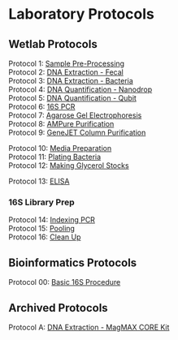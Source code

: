 # Laboratory Protocols

## Wetlab Protocols

Protocol 1: [Sample Pre-Processing](https://github.com/gandalab/Protocols/blob/main/wetlab-protocols/sample-processing.md)  
Protocol 2: [DNA Extraction - Fecal](https://github.com/gandalab/Protocols/blob/main/wetlab-protocols/dna-extraction-fecal.md)  
Protocol 3: [DNA Extraction - Bacteria](https://github.com/gandalab/Protocols/blob/main/wetlab-protocols/dna-extraction-bacteria.md)  
Protocol 4: [DNA Quantification - Nanodrop](https://github.com/gandalab/Protocols/blob/main/wetlab-protocols/quantification-nanodrop.md)  
Protocol 5: [DNA Quantification - Qubit](https://github.com/gandalab/Protocols/blob/main/wetlab-protocols/quantification-qubit.md)  
Protocol 6: [16S PCR](https://github.com/gandalab/Protocols/blob/main/wetlab-protocols/16s-pcr.md)  
Protocol 7: [Agarose Gel Electrophoresis](https://github.com/gandalab/Protocols/blob/main/wetlab-protocols/gel-electrophoresis.md)  
Protocol 8: [AMPure Purification](https://github.com/gandalab/Protocols/blob/main/wetlab-protocols/ampure-purification.md)  
Protocol 9: [GeneJET Column Purification](https://github.com/gandalab/Protocols/blob/main/wetlab-protocols/column-purification.md)  

Protocol 10: [Media Preparation](https://github.com/gandalab/Protocols/blob/main/wetlab-protocols/media-prep.md)  
Protocol 11: [Plating Bacteria](https://github.com/gandalab/Protocols/blob/main/wetlab-protocols/plating-bacteria.md)  
Protocol 12: [Making Glycerol Stocks](https://github.com/gandalab/Protocols/blob/main/wetlab-protocols/glycerol-stock.md)  

Protocol 13: [ELISA](https://github.com/gandalab/Protocols/blob/main/wetlab-protocols/elisa-dublin.md)

### 16S Library Prep
Protocol 14: [Indexing PCR](https://github.com/gandalab/Protocols/blob/main/16s-library-prep/indexing-pcr.md)  
Protocol 15: [Pooling](https://github.com/gandalab/Protocols/blob/main/16s-library-prep/pooling.md)  
Protocol 16: [Clean Up](https://github.com/gandalab/Protocols/blob/main/16s-library-prep/cleanup.md)  

## Bioinformatics Protocols
Protocol 00: [Basic 16S Procedure](https://github.com/gandalab/Protocols/blob/main/bioinformatics/basic-16s.md)

## Archived Protocols
Protocol A: [DNA Extraction - MagMAX CORE Kit](https://github.com/gandalab/Protocols/blob/main/archived-protocols/core-extraction.md)
